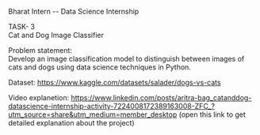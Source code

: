 Bharat Intern --  Data Science Internship  

TASK- 3  
Cat and Dog Image Classifier

Problem statement:  
Develop an image classification model to distinguish between images of cats and dogs using data science techniques in Python.

Dataset: 
https://www.kaggle.com/datasets/salader/dogs-vs-cats

Video explanetion: 
  https://www.linkedin.com/posts/aritra-bag_catanddog-datascience-internship-activity-7224008172389163008-ZFC_?utm_source=share&utm_medium=member_desktop
(open this link to get detailed explanation about the project)
